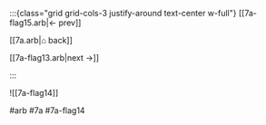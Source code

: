 :::{class="grid grid-cols-3 justify-around text-center w-full"}
[[7a-flag15.arb|← prev]]

[[7a.arb|⌂ back]]

[[7a-flag13.arb|next →]]

:::

![[7a-flag14]]

#arb #7a #7a-flag14


